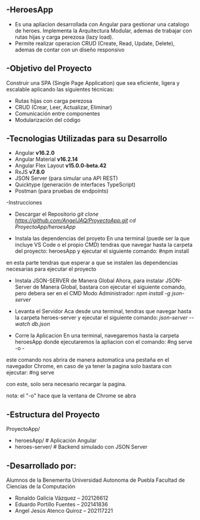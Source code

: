 -HeroesApp
-
- Es una apliacion desarrollada con Angular para gestionar una catalogo de heroes. Implementa la Arquitectura Modular, ademas de trabajar con rutas hijas y carga perezosa (lazy load). 
- Permite realizar operacion CRUD (Create, Read, Update, Delete), ademas de contar con un diseño responsivo

-Objetivo del Proyecto
-
Construir una SPA (Single Page Application) que sea eficiente, ligera y escalable aplicando las siguientes técnicas:
- Rutas hijas con carga perezosa
- CRUD (Crear, Leer, Actualizar, Eliminar)
- Comunicación entre componentes
- Modularización del código

-Tecnologias Utilizadas para su Desarrollo
-
- Angular **v16.2.0**
- Angular Material **v16.2.14**
- Angular Flex Layout **v15.0.0-beta.42**
- RxJS **v7.8.0**
- JSON Server (para simular una API REST)
- Quicktype (generación de interfaces TypeScript)
- Postman (para pruebas de endpoints)

-Instrucciones

- Descargar el Repositorio
*git clone https://github.com/AngelJAQ/ProyectoApp.git
cd ProyectoApp/heroesApp*

- Instala las dependencias del proyeto
En una terminal (puede ser la que incluye VS Code o el propio CMD) tendras que navegar hasta la carpeta del proyecto: heroesApp y ejecutar el siguiente comando:
#npm install

en esta parte tendras que esperar a que se instalen las dependencias necesarias para ejecutar el proyecto

- Instala JSON-SERVER de Manera Global
Ahora, para instalar JSON-Server de Manera Global, bastara con ejecutar el siguiente comando, pero debera ser en el CMD Modo Administrador:
*npm install -g json-server*

- Levanta el Servidor
Aca desde una terminal, tendras que navegar hasta la carpeta heroes-server y ejecutar el siguiente comando:
*json-server --watch db.json*

- Corre la Aplicacion
En una terminal, navegaremos hasta la carpeta heroesApp donde ejecutaremos la apliacion con el comando:
#ng serve -o -

este comando nos abrira de manera automatica una pestaña en el navegador Chrome, en caso de ya tener la pagina solo bastara con ejecutar:
#ng serve

con este, solo sera necesario recargar la pagina.

nota: el "-o" hace que la ventana de Chrome se abra

-Estructura del Proyecto
-
ProyectoApp/
- heroesApp/         # Aplicación Angular
- heroes-server/     # Backend simulado con JSON Server

-Desarrollado por:
-
Alumnos de la Benemerita Universidad Autonoma de Puebla 
Facultad de Ciencias de la Computación

- Ronaldo Galicia Vázquez – 202126612
- Eduardo Portillo Fuentes – 202141836
- Angel Jesús Atenco Quiroz – 202117221
